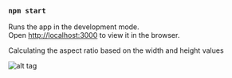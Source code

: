 ### `npm start`

Runs the app in the development mode.\
Open [http://localhost:3000](http://localhost:3000) to view it in the browser.

Calculating the aspect ratio based on the width and height values

![alt tag](https://ibb.co/9c9d5NL)

